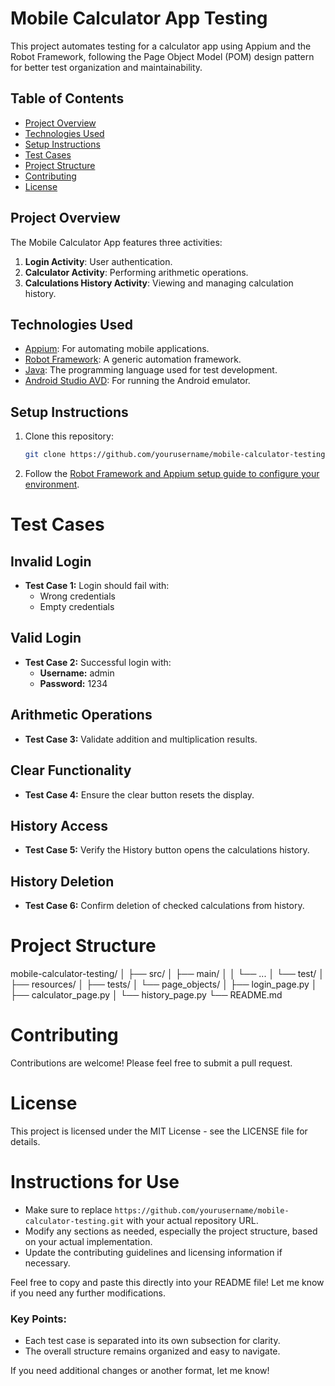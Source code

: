 # Mobile Calculator App Testing

This project automates testing for a calculator app using Appium and the Robot Framework, following the Page Object Model (POM) design pattern for better test organization and maintainability.

## Table of Contents

- [Project Overview](#project-overview)
- [Technologies Used](#technologies-used)
- [Setup Instructions](#setup-instructions)
- [Test Cases](#test-cases)
- [Project Structure](#project-structure)
- [Contributing](#contributing)
- [License](#license)

## Project Overview

The Mobile Calculator App features three activities:

1. **Login Activity**: User authentication.
2. **Calculator Activity**: Performing arithmetic operations.
3. **Calculations History Activity**: Viewing and managing calculation history.

## Technologies Used

- [Appium](http://appium.io/): For automating mobile applications.
- [Robot Framework](https://robotframework.org/): A generic automation framework.
- [Java](https://www.java.com/): The programming language used for test development.
- [Android Studio AVD](https://developer.android.com/studio/run/emulator): For running the Android emulator.

## Setup Instructions

1. Clone this repository:
   ```bash
   git clone https://github.com/yourusername/mobile-calculator-testing.git
2. Follow the [Robot Framework and Appium setup guide to configure your environment](https://www.pentalog.com/blog/mobile-development/mobile-automation-with-robot-framework-and-appium/).


# Test Cases

## Invalid Login
- **Test Case 1:** Login should fail with:
  - Wrong credentials
  - Empty credentials

## Valid Login
- **Test Case 2:** Successful login with:
  - **Username:** admin
  - **Password:** 1234

## Arithmetic Operations
- **Test Case 3:** Validate addition and multiplication results.

## Clear Functionality
- **Test Case 4:** Ensure the clear button resets the display.

## History Access
- **Test Case 5:** Verify the History button opens the calculations history.

## History Deletion
- **Test Case 6:** Confirm deletion of checked calculations from history.

# Project Structure
mobile-calculator-testing/
│
├── src/
│   ├── main/
│   │   └── ...
│   └── test/
│       ├── resources/
│       ├── tests/
│       └── page_objects/
│           ├── login_page.py
│           ├── calculator_page.py
│           └── history_page.py
└── README.md

# Contributing
Contributions are welcome! Please feel free to submit a pull request.

# License
This project is licensed under the MIT License - see the LICENSE file for details.

# Instructions for Use
- Make sure to replace `https://github.com/yourusername/mobile-calculator-testing.git` with your actual repository URL.
- Modify any sections as needed, especially the project structure, based on your actual implementation.
- Update the contributing guidelines and licensing information if necessary.

Feel free to copy and paste this directly into your README file! Let me know if you need any further modifications.

### Key Points:
- Each test case is separated into its own subsection for clarity.
- The overall structure remains organized and easy to navigate.

If you need additional changes or another format, let me know!

